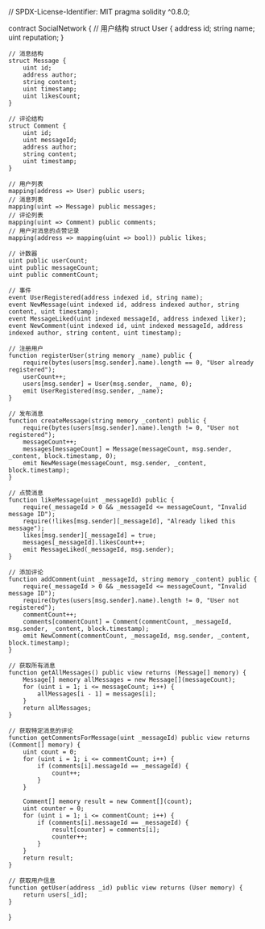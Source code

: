 // SPDX-License-Identifier: MIT
pragma solidity ^0.8.0;

contract SocialNetwork {
    // 用户结构
    struct User {
        address id;
        string name;
        uint reputation;
    }

    // 消息结构
    struct Message {
        uint id;
        address author;
        string content;
        uint timestamp;
        uint likesCount;
    }

    // 评论结构
    struct Comment {
        uint id;
        uint messageId;
        address author;
        string content;
        uint timestamp;
    }

    // 用户列表
    mapping(address => User) public users;
    // 消息列表
    mapping(uint => Message) public messages;
    // 评论列表
    mapping(uint => Comment) public comments;
    // 用户对消息的点赞记录
    mapping(address => mapping(uint => bool)) public likes;

    // 计数器
    uint public userCount;
    uint public messageCount;
    uint public commentCount;

    // 事件
    event UserRegistered(address indexed id, string name);
    event NewMessage(uint indexed id, address indexed author, string content, uint timestamp);
    event MessageLiked(uint indexed messageId, address indexed liker);
    event NewComment(uint indexed id, uint indexed messageId, address indexed author, string content, uint timestamp);

    // 注册用户
    function registerUser(string memory _name) public {
        require(bytes(users[msg.sender].name).length == 0, "User already registered");
        userCount++;
        users[msg.sender] = User(msg.sender, _name, 0);
        emit UserRegistered(msg.sender, _name);
    }

    // 发布消息
    function createMessage(string memory _content) public {
        require(bytes(users[msg.sender].name).length != 0, "User not registered");
        messageCount++;
        messages[messageCount] = Message(messageCount, msg.sender, _content, block.timestamp, 0);
        emit NewMessage(messageCount, msg.sender, _content, block.timestamp);
    }

    // 点赞消息
    function likeMessage(uint _messageId) public {
        require(_messageId > 0 && _messageId <= messageCount, "Invalid message ID");
        require(!likes[msg.sender][_messageId], "Already liked this message");
        likes[msg.sender][_messageId] = true;
        messages[_messageId].likesCount++;
        emit MessageLiked(_messageId, msg.sender);
    }

    // 添加评论
    function addComment(uint _messageId, string memory _content) public {
        require(_messageId > 0 && _messageId <= messageCount, "Invalid message ID");
        require(bytes(users[msg.sender].name).length != 0, "User not registered");
        commentCount++;
        comments[commentCount] = Comment(commentCount, _messageId, msg.sender, _content, block.timestamp);
        emit NewComment(commentCount, _messageId, msg.sender, _content, block.timestamp);
    }

    // 获取所有消息
    function getAllMessages() public view returns (Message[] memory) {
        Message[] memory allMessages = new Message[](messageCount);
        for (uint i = 1; i <= messageCount; i++) {
            allMessages[i - 1] = messages[i];
        }
        return allMessages;
    }

    // 获取特定消息的评论
    function getCommentsForMessage(uint _messageId) public view returns (Comment[] memory) {
        uint count = 0;
        for (uint i = 1; i <= commentCount; i++) {
            if (comments[i].messageId == _messageId) {
                count++;
            }
        }

        Comment[] memory result = new Comment[](count);
        uint counter = 0;
        for (uint i = 1; i <= commentCount; i++) {
            if (comments[i].messageId == _messageId) {
                result[counter] = comments[i];
                counter++;
            }
        }
        return result;
    }

    // 获取用户信息
    function getUser(address _id) public view returns (User memory) {
        return users[_id];
    }
}
